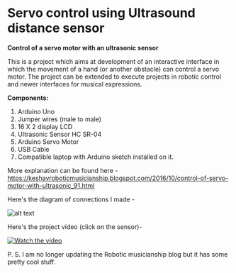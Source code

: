# Servo control using Ultrasound distance sensor

**Control of a servo motor with an ultrasonic sensor**

This is a project which aims at development of an interactive interface in which the movement of a hand (or another obstacle) can control a servo motor. The project can be extended to execute projects in robotic control and newer interfaces for musical expressions.

**Components:**
1. Arduino Uno
2. Jumper wires (male to male)
3. 16 X 2 display LCD
4. Ultrasonic Sensor HC SR-04
5. Arduino Servo Motor
6. USB Cable
7. Compatible laptop with Arduino sketch installed on it.

More explanation can be found here - https://keshavroboticmusicianship.blogspot.com/2016/10/control-of-servo-motor-with-ultrasonic_91.html

Here's the diagram of connections I made -

![alt text](https://3.bp.blogspot.com/-G2Q8WLzieqI/WAnX6bt7ktI/AAAAAAAACQs/TOC1sI8fSOch6PxT1rjIybZukhViZ94UQCLcB/s1600/proteus.png)

Here's the project video (click on the sensor)- 

[![Watch the video](https://1.bp.blogspot.com/-PZL--BoaoBI/WAnW7IrID3I/AAAAAAAACQc/vi27-ZmrDQopM7PDbCwrUeEN4PvFheiDwCLcB/s1600/hc-sr04.jpg)](
https://www.youtube.com/watch?v=dFT02c-rnGk
)

P. S. I am no longer updating the Robotic musicianship blog but it has some pretty cool stuff.
